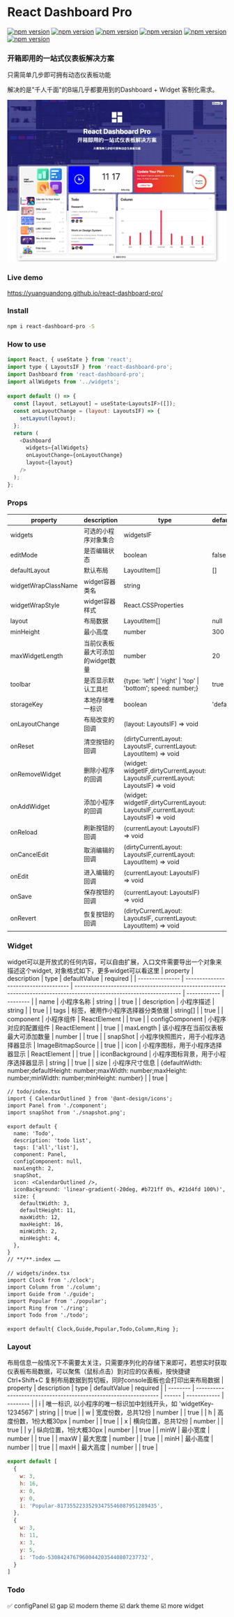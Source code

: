 # React Dashboard Pro
[![npm version](https://badge.fury.io/js/react-dashboard-pro.svg)](#) [![npm version](https://img.shields.io/badge/react-%3E16-green)](#) [![npm version](	https://img.shields.io/github/issues/yuanguandong/react-dashboard-pro)](#) [![npm version](	https://img.shields.io/github/forks/yuanguandong/react-dashboard-pro)](#) [![npm version](https://img.shields.io/github/license/yuanguandong/react-dashboard-pro)](#) [![npm version](	https://img.shields.io/github/stars/yuanguandong/react-dashboard-pro)](#)
### 开箱即用的一站式仪表板解决方案
只需简单几步即可拥有动态仪表板功能  

解决的是"千人千面"的B端几乎都要用到的Dashboard + Widget 客制化需求。

![repository-open-graph-template副本](./snapshot.png)


### Live demo
https://yuanguandong.github.io/react-dashboard-pro/

### Install
```bash
npm i react-dashboard-pro -S
```

### How to use
```js
import React, { useState } from 'react';
import type { LayoutsIF } from 'react-dashboard-pro';
import Dashboard from 'react-dashboard-pro';
import allWidgets from '../widgets';

export default () => {
  const [layout, setLayout] = useState<LayoutsIF>([]);
  const onLayoutChange = (layout: LayoutsIF) => {
    setLayout(layout);
  };
  return (
    <Dashboard
      widgets={allWidgets}
      onLayoutChange={onLayoutChange}
      layout={layout}
    />
  );
};
```

### Props

| property            | description                      | type                                                                              | defaultValue | required |
| ------------------- | -------------------------------- | --------------------------------------------------------------------------------- | ------------ | -------- |
| widgets             | 可选的小程序对象集合             | widgetsIF                                                                         |              | true     |
| editMode            | 是否编辑状态                     | boolean                                                                           | false        | false    |
| defaultLayout       | 默认布局                         | LayoutItem[]                                                                      | []           | false    |
| widgetWrapClassName | widget容器类名                   | string                                                                            |              | false    |
| widgetWrapStyle     | widget容器样式                   | React.CSSProperties                                                               |              | false    |
| layout              | 布局数据                         | LayoutItem[]                                                                      | null         | false    |
| minHeight           | 最小高度                         | number                                                                            | 300          | false    |
| maxWidgetLength     | 当前仪表板最大可添加的widget数量 | number                                                                            | 20           | false    |
| toolbar             | 是否显示默认工具栏               | {type: 'left' \| 'right' \| 'top' \| 'bottom'; speed: number;}                    | true         | false    |
| storageKey          | 本地存储唯一标识                 | boolean                                                                           | 'default'    | false    |
| onLayoutChange      | 布局改变的回调                   | (layout: LayoutsIF) => void                                                       |              | false    |
| onReset             | 清空按钮的回调                   | (dirtyCurrentLayout: LayoutsIF, currentLayout: LayoutItem) => void                |              | false    |
| onRemoveWidget      | 删除小程序的回调                 | (widget: widgetIF,dirtyCurrentLayout: LayoutsIF,currentLayout: LayoutsIF) => void |              | false    |
| onAddWidget         | 添加小程序的回调                 | (widget: widgetIF,dirtyCurrentLayout: LayoutsIF,currentLayout: LayoutsIF) => void |              | false    |
| onReload            | 刷新按钮的回调                   | (currentLayout: LayoutsIF) => void                                                |              | false    |
| onCancelEdit        | 取消编辑的回调                   | (dirtyCurrentLayout: LayoutsIF,currentLayout: LayoutItem) => void                 |              | false    |
| onEdit              | 进入编辑的回调                   | (currentLayout: LayoutsIF) => void                                                |              | false    |
| onSave              | 保存按钮的回调                   | (currentLayout: LayoutsIF) => void                                                |              | false    |
| onRevert            | 恢复按钮的回调                   | (dirtyCurrentLayout: LayoutsIF, currentLayout: LayoutItem) => void                |              | false    |

### Widget
widget可以是开放式的任何内容，可以自由扩展，入口文件需要导出一个对象来描述这个widget, 对象格式如下，更多widget可以看<a>这里</a>
| property        | description                          | type                                                                                                                 | defaultValue | required |
| --------------- | ------------------------------------ | -------------------------------------------------------------------------------------------------------------------- | ------------ | -------- |
| name            | 小程序名称                           | string                                                                                                               |              | true     |
| description     | 小程序描述                           | string                                                                                                               |              | true     |
| tags            | 标签，被用作小程序选择器分类依据     | string[]                                                                                                             |              | true     |
| component       | 小程序组件                           | ReactElement                                                                                                         |              | true     |
| configComponent | 小程序对应的配置组件                 | ReactElement                                                                                                         |              | true     |
| maxLength       | 该小程序在当前仪表板最大可添加数量   | number                                                                                                               |              | true     |
| snapShot        | 小程序快照图片，用于小程序选择器显示 | ImageBitmapSource                                                                                                    |              | true     |
| icon            | 小程序图标，用于小程序选择器显示     | ReactElement                                                                                                         |              | true     |
| iconBackground  | 小程序图标背景，用于小程序选择器显示 | string                                                                                                               |              | true     |
| size            | 小程序尺寸信息                       | {defaultWidth: number;defaultHeight: number;maxWidth: number;maxHeight: number;minWidth: number;minHeight: number} |              | true     |
```tsx
// todo/index.tsx
import { CalendarOutlined } from '@ant-design/icons';
import Panel from './component';
import snapShot from './snapshot.png';

export default {
  name: 'Todo',
  description: 'todo list',
  tags: ['all','list'],
  component: Panel,
  configComponent: null,
  maxLength: 2,
  snapShot,
  icon: <CalendarOutlined />,
  iconBackground: 'linear-gradient(-20deg, #b721ff 0%, #21d4fd 100%)',
  size: {
    defaultWidth: 3,
    defaultHeight: 11,
    maxWidth: 12,
    maxHeight: 16,
    minWidth: 2,
    minHeight: 4,
  },
}
// **/**.index ……

// widgets/index.tsx
import Clock from './clock';
import Column from './column';
import Guide from './guide';
import Popular from './popular';
import Ring from './ring';
import Todo from './todo';

export default{ Clock,Guide,Popular,Todo,Column,Ring };

```

### Layout
布局信息一般情况下不需要太关注，只需要序列化的存储下来即可，若想实时获取仪表板布局数据，可以聚焦（鼠标点击）到对应的仪表板，按快捷键 <Text keyboard>Ctrl</Text>+<Text keyboard>Shift</Text>+<Text keyboard>C</Text> 复制布局数据到剪切板，同时console面板也会打印出来布局数据
| property | description                                                      | type   | defaultValue | required |
| -------- | ---------------------------------------------------------------- | ------ | ------------ | -------- |
| i        | 唯一标识, 以小程序的唯一标识加中划线开头，如 'widgetKey-1234567' | string |              | true     |
| w        | 宽度份数，总共12份                                               | number |              | true     |
| h        | 高度份数，1份大概30px                                            | number |              | true     |
| x        | 横向位置，总共12份                                               | number |              | true     |
| y        | 纵向位置，1份大概30px                                            | number |              | true     |
| minW     | 最小宽度                                                         | number |              | true     |
| maxW     | 最大宽度                                                         | number |              | true     |
| minH     | 最小高度                                                         | number |              | true     |
| maxH     | 最大高度                                                         | number |              | true     |
```js
export default [
  {
    w: 3,
    h: 16,
    x: 0,
    y: 0,
    i: 'Popular-81735522335293475546087951289435',
  },
  {
    w: 3,
    h: 11,
    x: 3,
    y: 5,
    i: 'Todo-53084247679600442035440807237732',
  }
]
```
### Todo
✅ configPanel
☑️ gap
☑️ modern theme
☑️ dark theme
☑️ more widget